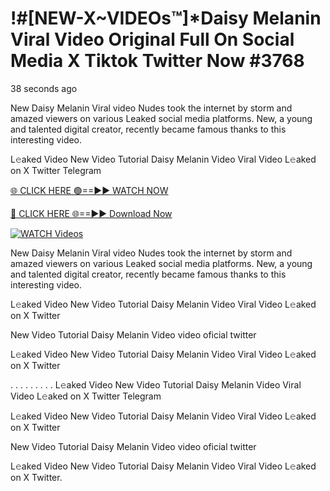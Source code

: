 # !#[NEW-X~VIDEOs™]*Daisy Melanin  Viral Video Original Full On Social Media X Tiktok Twitter Now #3768

38 seconds ago

New Daisy Melanin  Viral video Nudes took the internet by storm and amazed viewers on various Leaked social media platforms. New, a young and talented digital creator, recently became famous thanks to this interesting video.

L𝚎aked Video New Video Tutorial Daisy Melanin  Video Viral Video L𝚎aked on X Twitter Telegram

[🌐 CLICK HERE 🟢==►► WATCH NOW](https://t.co/CsbdxKwbQM)

[🔴 CLICK HERE 🌐==►► Download Now](https://t.co/CsbdxKwbQM)

[![WATCH Videos](https://i.imgur.com/RPj6FCy.gif)](https://t.co/CsbdxKwbQM)

New Daisy Melanin  Viral video Nudes took the internet by storm and amazed viewers on various Leaked social media platforms. New, a young and talented digital creator, recently became famous thanks to this interesting video.

L𝚎aked Video New Video Tutorial Daisy Melanin  Video Viral Video L𝚎aked on X Twitter

New Video Tutorial Daisy Melanin  Video video oficial twitter

L𝚎aked Video New Video Tutorial Daisy Melanin  Video Viral Video L𝚎aked on X Twitter

. . . . . . . . . L𝚎aked Video New Video Tutorial Daisy Melanin  Video Viral Video L𝚎aked on X Twitter Telegram

L𝚎aked Video New Video Tutorial Daisy Melanin  Video Viral Video L𝚎aked on X Twitter

New Video Tutorial Daisy Melanin  Video video oficial twitter

L𝚎aked Video New Video Tutorial Daisy Melanin  Video Viral Video L𝚎aked on X Twitter.
